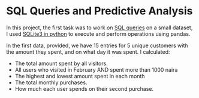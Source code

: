 # SQL Queries and Predictive Analysis
In this project, the first task was to work on [SQL queries](https://github.com/Ayoyinka-Sofuwa/Financial-project/blob/main/SQL%20problem.ipynb) on a small dataset, I used [SQLite3 in python](https://docs.python.org/3/library/sqlite3.html) to execute and perform operations using pandas.

In the first data, provided, we have 15 entries for 5 unique customers with the amount they spent, and on what day it was spent.
I calculated:
* The total amount spent by all visitors.
* All users who visited in February AND spent more than 1000 naira
* The highest and lowest amount spent in each month
* The total monthly purchases.
* How much each user spends on their second purchase.


